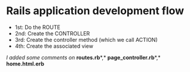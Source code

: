 # Rails application development flow

* 1st: Do the ROUTE
* 2nd: Create the CONTROLLER
* 3rd: Create the controller method (which we call ACTION)
* 4th: Create the associated view

*I added some comments on* **routes.rb***,* **page_controller.rb***,* **home.html.erb**
